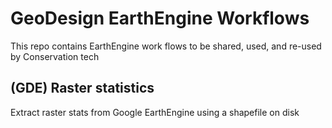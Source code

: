 # GeoDesign EarthEngine Workflows

This repo contains EarthEngine work flows to be shared, used, and re-used by Conservation tech

## (GDE) Raster statistics

Extract raster stats from Google EarthEngine using a shapefile on disk
